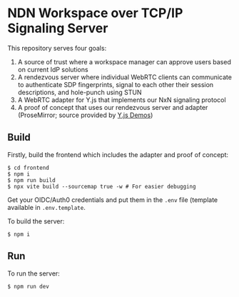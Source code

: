 # NDN Workspace over TCP/IP Signaling Server
This repository serves four goals:
1. A source of trust where a workspace manager can approve users based on current IdP solutions
2. A rendezvous server where individual WebRTC clients can communicate to authenticate SDP fingerprints, signal to each other their session descriptions, and hole-punch using STUN
3. A WebRTC adapter for Y.js that implements our NxN signaling protocol
4. A proof of concept that uses our rendezvous server and adapter (ProseMirror; source provided by [Y.js Demos](https://github.com/yjs/yjs-demos))

## Build
Firstly, build the frontend which includes the adapter and proof of concept:
```
$ cd frontend
$ npm i
$ npm run build
$ npx vite build --sourcemap true -w # For easier debugging  
```

Get your OIDC/Auth0 credentials and put them in the `.env` file (template available in `.env.template`. 

To build the server:
```
$ npm i 
```

## Run
To run the server:
```
$ npm run dev
```


